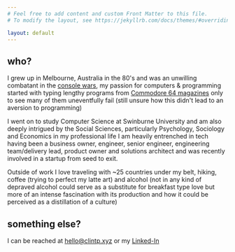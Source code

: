 ```yaml
---
# Feel free to add content and custom Front Matter to this file.
# To modify the layout, see https://jekyllrb.com/docs/themes/#overriding-theme-defaults

layout: default
---
```


## who?

I grew up in Melbourne, Australia in the 80's and was an unwilling combatant in the [console wars](https://www.denofgeek.com/games/sega/33279/sega-vs-nintendo-revisiting-the-deadliest-console-war),
 my passion for computers & programming started with typing lengthy programs from [Commodore 64 magazines](https://en.wikipedia.org/wiki/Zzap!64)
only to see many of them uneventfully fail (still unsure how this didn't lead to an aversion to programming)

I went on to study Computer Science at Swinburne University and am also deeply intrigued by the Social Sciences, particularly Psychology, Sociology and Economics in my professional life I am heavily entrenched in tech having been a business owner, engineer, senior engineer, engineering team/delivery lead, product owner and solutions architect and was recently involved in a startup from seed to exit.

Outside of work I love traveling with ~25 countries under my belt, hiking, coffee (trying to perfect my latte art) and alcohol (not in any kind of depraved alcohol could serve as a substitute for breakfast type love but more of an intense fascination with its production and how it could be perceived as a distillation of a culture)


## something else?

I can be reached at [hello@clintp.xyz](mailto:hello@clintp.xyz) or my [Linked-In](https://www.linkedin.com/in/clint-plummer)

